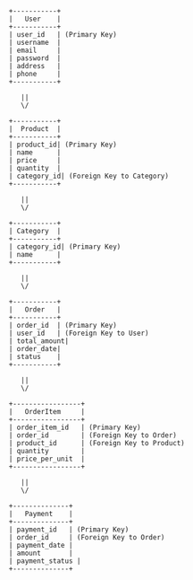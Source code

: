          +-----------+
         |   User    |
         +-----------+
         | user_id   | (Primary Key)
         | username  |
         | email     |
         | password  |
         | address   |
         | phone     |
         +-----------+

            ||
            \/

         +-----------+
         |  Product  |
         +-----------+
         | product_id| (Primary Key)
         | name      |
         | price     |
         | quantity  |
         | category_id| (Foreign Key to Category)
         +-----------+

            ||
            \/

         +-----------+
         | Category  |
         +-----------+
         | category_id| (Primary Key)
         | name      |
         +-----------+

            ||
            \/

         +-----------+
         |   Order   |
         +-----------+
         | order_id  | (Primary Key)
         | user_id   | (Foreign Key to User)
         | total_amount|
         | order_date|
         | status    |
         +-----------+

            ||
            \/

         +-----------------+
         |   OrderItem     |
         +-----------------+
         | order_item_id   | (Primary Key)
         | order_id        | (Foreign Key to Order)
         | product_id      | (Foreign Key to Product)
         | quantity        |
         | price_per_unit  |
         +-----------------+

            ||
            \/

         +--------------+
         |   Payment    |
         +--------------+
         | payment_id   | (Primary Key)
         | order_id     | (Foreign Key to Order)
         | payment_date |
         | amount       |
         | payment_status |
         +--------------+
